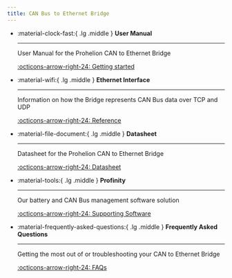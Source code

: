 ```yaml
---
title: CAN Bus to Ethernet Bridge
---
```


<div class="grid cards" markdown>

-   :material-clock-fast:{ .lg .middle } __User Manual__

    ---

    User Manual for the Prohelion CAN to Ethernet Bridge

    [:octicons-arrow-right-24: Getting started](User_Manual/index.md)

-   :material-wifi:{ .lg .middle } __Ethernet Interface__

    ---

    Information on how the Bridge represents CAN Bus data over TCP and UDP

    [:octicons-arrow-right-24: Reference](Ethernet_Interface/index.md)

-   :material-file-document:{ .lg .middle } __Datasheet__

    ---

    Datasheet for the Prohelion CAN to Ethernet Bridge

    [:octicons-arrow-right-24: Datasheet](Datasheet/index.md)

-   :material-tools:{ .lg .middle } __Profinity__

    ---

    Our battery and CAN Bus management software solution

    [:octicons-arrow-right-24: Supporting Software](../Profinity/Profinity_Version2/Components/Adaptors/CAN_Bus_Adapters.md)

-   :material-frequently-asked-questions:{ .lg .middle } __Frequently Asked Questions__

    ---

    Getting the most out of or troubleshooting your CAN to Ethernet Bridge

    [:octicons-arrow-right-24: FAQs](../FAQs/CAN_bus_Adapters/CAN_Ethernet_Bridge/index.md)

</div>